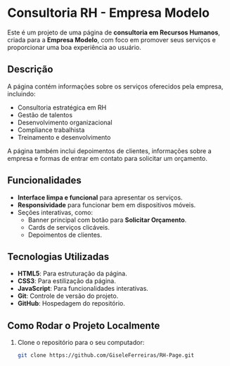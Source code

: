# Consultoria RH - Empresa Modelo

Este é um projeto de uma página de **consultoria em Recursos Humanos**, criada para a **Empresa Modelo**, com foco em promover seus serviços e proporcionar uma boa experiência ao usuário.

## Descrição

A página contém informações sobre os serviços oferecidos pela empresa, incluindo:

- Consultoria estratégica em RH
- Gestão de talentos
- Desenvolvimento organizacional
- Compliance trabalhista
- Treinamento e desenvolvimento

A página também inclui depoimentos de clientes, informações sobre a empresa e formas de entrar em contato para solicitar um orçamento.

## Funcionalidades

- **Interface limpa e funcional** para apresentar os serviços.
- **Responsividade** para funcionar bem em dispositivos móveis.
- Seções interativas, como:
  - Banner principal com botão para **Solicitar Orçamento**.
  - Cards de serviços clicáveis.
  - Depoimentos de clientes.
  
## Tecnologias Utilizadas

- **HTML5**: Para estruturação da página.
- **CSS3**: Para estilização da página.
- **JavaScript**: Para funcionalidades interativas.
- **Git**: Controle de versão do projeto.
- **GitHub**: Hospedagem do repositório.

## Como Rodar o Projeto Localmente

1. Clone o repositório para o seu computador:

   ```bash
   git clone https://github.com/GiseleFerreiras/RH-Page.git
